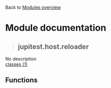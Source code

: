 Back to [Modules overview](https://github.com/pyrustic/jupitest/blob/master/docs/modules/README.md)
  
# Module documentation
>## jupitest.host.reloader
No description
<br>
[classes (1)](https://github.com/pyrustic/jupitest/blob/master/docs/modules/content/jupitest.host.reloader/classes.md)


## Functions

